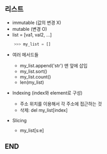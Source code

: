 ## 리스트

- immutable (값의 변경 X)
- mutable (변경 O)
- list = [va1, val2, ...]

```python
    >>> my_list = []
```

- 여러 메서드들
    - my_list.append('str') 맨 앞에 삽입
    - my_list.sort()
    - my_list.count()
    - len(my_list)

- Indexing (index와 element로 구성)
    - 주소 위치를 이용해서 각 주소에 접근하는 것
    - 삭제: del my_list[index]
    
- Slicing
    - my_list[s:e]

## END